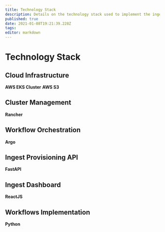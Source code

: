 ```yaml
---
title: Technology Stack
description: Details on the technology stack used to implement the ingest service
published: true
date: 2021-01-08T19:21:39.228Z
tags: 
editor: markdown
---
```


# Technology Stack

## Cloud Infrastructure
**AWS EKS Cluster**
**AWS S3**

## Cluster Management
**Rancher**

## Workflow Orchestration
**Argo**

## Ingest Provisioning API
**FastAPI**

## Ingest Dashboard
**ReactJS**

## Workflows Implementation
**Python**
